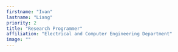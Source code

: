 ```yaml
---
firstname: "Ivan"
lastname: "Liang"
priority: 2
title: "Research Programmer"
affiliation: "Electrical and Computer Engineering Department"
image: ""
---
```

